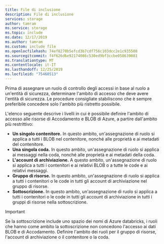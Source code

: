 ```yaml
---
title: File di inclusione
description: File di inclusione
services: storage
author: tamram
ms.service: storage
ms.topic: include
ms.date: 12/17/2019
ms.author: tamram
ms.custom: include file
ms.openlocfilehash: 74ef8270b5efcd3b7cdf756c103dcc2e1c935508
ms.sourcegitcommit: f4f626d6e92174086c530ed9bf3ccbe058639081
ms.translationtype: MT
ms.contentlocale: it-IT
ms.lasthandoff: 12/25/2019
ms.locfileid: "75460513"
---
```

Prima di assegnare un ruolo di controllo degli accessi in base al ruolo a un'entità di sicurezza, determinare l'ambito di accesso che deve avere l'entità di sicurezza. Le procedure consigliate stabiliscono che è sempre preferibile concedere solo l'ambito più ristretto possibile.

L'elenco seguente descrive i livelli in cui è possibile definire l'ambito di accesso alle risorse di Accodamento e BLOB di Azure, a partire dall'ambito più restrittivo:

- **Un singolo contenitore.** In questo ambito, un'assegnazione di ruolo si applica a tutti i BLOB nel contenitore, nonché alle proprietà e ai metadati del contenitore.
- **Una singola coda.** In questo ambito, un'assegnazione di ruolo si applica ai messaggi nella coda, nonché alle proprietà e ai metadati della coda.
- **L'account di archiviazione.** A questo ambito, un'assegnazione di ruolo si applica a tutti i contenitori e ai relativi BLOB o a tutte le code e ai relativi messaggi.
- **Gruppo di risorse.** In questo ambito, un'assegnazione di ruolo si applica a tutti i contenitori o le code in tutti gli account di archiviazione nel gruppo di risorse.
- **Sottoscrizione.** In questo ambito, un'assegnazione di ruolo si applica a tutti i contenitori o le code in tutti gli account di archiviazione in tutti i gruppi di risorse nella sottoscrizione.

> [!IMPORTANT]
> Se la sottoscrizione include uno spazio dei nomi di Azure databricks, i ruoli che hanno come ambito la sottoscrizione non concedono l'accesso ai dati BLOB e di Accodamento. Definire l'ambito dei ruoli per il gruppo di risorse, l'account di archiviazione o il contenitore o la coda.     
